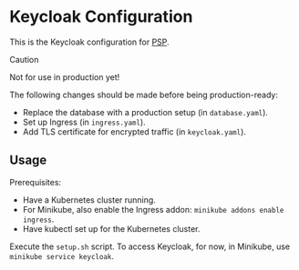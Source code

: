 # Keycloak Configuration

This is the Keycloak configuration for [PSP](https://github.com/Portfolio-Solver-Platform).

> [!caution]
> Not for use in production yet!
>
> The following changes should be made before being production-ready:
> - Replace the database with a production setup (in `database.yaml`).
> - Set up Ingress (in `ingress.yaml`).
> - Add TLS certificate for encrypted traffic (in `keycloak.yaml`).

## Usage 

Prerequisites:
- Have a Kubernetes cluster running.
- For Minikube, also enable the Ingress addon: `minikube addons enable ingress`.
- Have kubectl set up for the Kubernetes cluster.

Execute the `setup.sh` script.
To access Keycloak, for now, in Minikube, use `minikube service keycloak`.
